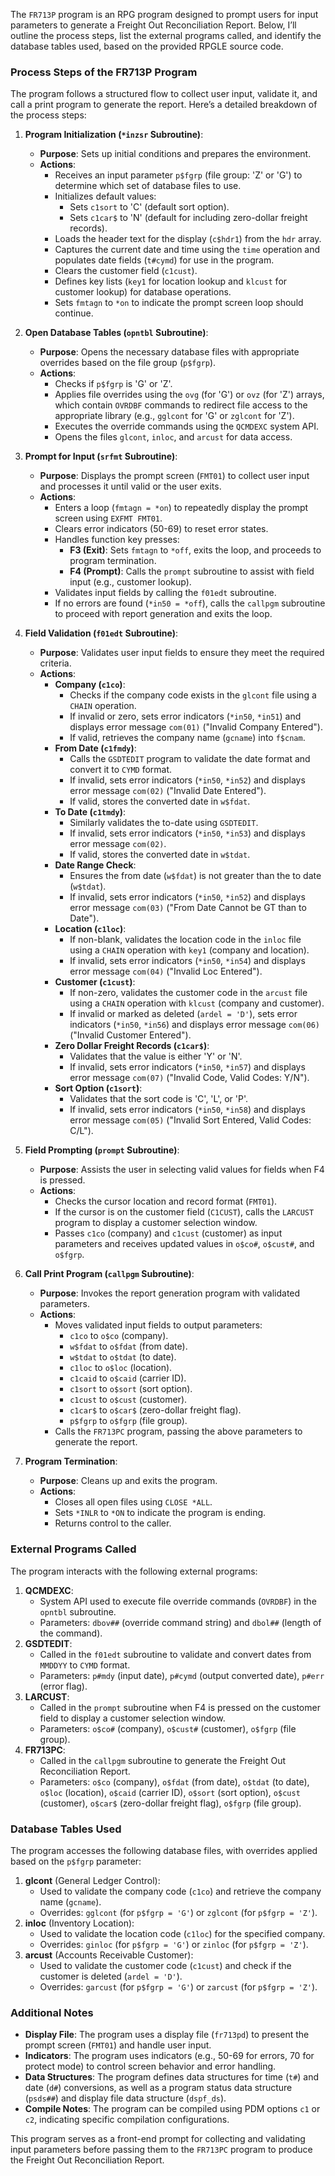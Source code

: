 The `FR713P` program is an RPG program designed to prompt users for input parameters to generate a Freight Out Reconciliation Report. Below, I’ll outline the process steps, list the external programs called, and identify the database tables used, based on the provided RPGLE source code.

### Process Steps of the FR713P Program

The program follows a structured flow to collect user input, validate it, and call a print program to generate the report. Here’s a detailed breakdown of the process steps:

1. **Program Initialization (`*inzsr` Subroutine)**:
   - **Purpose**: Sets up initial conditions and prepares the environment.
   - **Actions**:
     - Receives an input parameter `p$fgrp` (file group: 'Z' or 'G') to determine which set of database files to use.
     - Initializes default values:
       - Sets `c1sort` to 'C' (default sort option).
       - Sets `c1car$` to 'N' (default for including zero-dollar freight records).
     - Loads the header text for the display (`c$hdr1`) from the `hdr` array.
     - Captures the current date and time using the `time` operation and populates date fields (`t#cymd`) for use in the program.
     - Clears the customer field (`c1cust`).
     - Defines key lists (`key1` for location lookup and `klcust` for customer lookup) for database operations.
     - Sets `fmtagn` to `*on` to indicate the prompt screen loop should continue.

2. **Open Database Tables (`opntbl` Subroutine)**:
   - **Purpose**: Opens the necessary database files with appropriate overrides based on the file group (`p$fgrp`).
   - **Actions**:
     - Checks if `p$fgrp` is 'G' or 'Z'.
     - Applies file overrides using the `ovg` (for 'G') or `ovz` (for 'Z') arrays, which contain `OVRDBF` commands to redirect file access to the appropriate library (e.g., `gglcont` for 'G' or `zglcont` for 'Z').
     - Executes the override commands using the `QCMDEXC` system API.
     - Opens the files `glcont`, `inloc`, and `arcust` for data access.

3. **Prompt for Input (`srfmt` Subroutine)**:
   - **Purpose**: Displays the prompt screen (`FMT01`) to collect user input and processes it until valid or the user exits.
   - **Actions**:
     - Enters a loop (`fmtagn = *on`) to repeatedly display the prompt screen using `EXFMT FMT01`.
     - Clears error indicators (50-69) to reset error states.
     - Handles function key presses:
       - **F3 (Exit)**: Sets `fmtagn` to `*off`, exits the loop, and proceeds to program termination.
       - **F4 (Prompt)**: Calls the `prompt` subroutine to assist with field input (e.g., customer lookup).
     - Validates input fields by calling the `f01edt` subroutine.
     - If no errors are found (`*in50 = *off`), calls the `callpgm` subroutine to proceed with report generation and exits the loop.

4. **Field Validation (`f01edt` Subroutine)**:
   - **Purpose**: Validates user input fields to ensure they meet the required criteria.
   - **Actions**:
     - **Company (`c1co`)**:
       - Checks if the company code exists in the `glcont` file using a `CHAIN` operation.
       - If invalid or zero, sets error indicators (`*in50`, `*in51`) and displays error message `com(01)` ("Invalid Company Entered").
       - If valid, retrieves the company name (`gcname`) into `f$cnam`.
     - **From Date (`c1fmdy`)**:
       - Calls the `GSDTEDIT` program to validate the date format and convert it to `CYMD` format.
       - If invalid, sets error indicators (`*in50`, `*in52`) and displays error message `com(02)` ("Invalid Date Entered").
       - If valid, stores the converted date in `w$fdat`.
     - **To Date (`c1tmdy`)**:
       - Similarly validates the to-date using `GSDTEDIT`.
       - If invalid, sets error indicators (`*in50`, `*in53`) and displays error message `com(02)`.
       - If valid, stores the converted date in `w$tdat`.
     - **Date Range Check**:
       - Ensures the from date (`w$fdat`) is not greater than the to date (`w$tdat`).
       - If invalid, sets error indicators (`*in50`, `*in52`) and displays error message `com(03)` ("From Date Cannot be GT than to Date").
     - **Location (`c1loc`)**:
       - If non-blank, validates the location code in the `inloc` file using a `CHAIN` operation with `key1` (company and location).
       - If invalid, sets error indicators (`*in50`, `*in54`) and displays error message `com(04)` ("Invalid Loc Entered").
     - **Customer (`c1cust`)**:
       - If non-zero, validates the customer code in the `arcust` file using a `CHAIN` operation with `klcust` (company and customer).
       - If invalid or marked as deleted (`ardel = 'D'`), sets error indicators (`*in50`, `*in56`) and displays error message `com(06)` ("Invalid Customer Entered").
     - **Zero Dollar Freight Records (`c1car$`)**:
       - Validates that the value is either 'Y' or 'N'.
       - If invalid, sets error indicators (`*in50`, `*in57`) and displays error message `com(07)` ("Invalid Code, Valid Codes: Y/N").
     - **Sort Option (`c1sort`)**:
       - Validates that the sort code is 'C', 'L', or 'P'.
       - If invalid, sets error indicators (`*in50`, `*in58`) and displays error message `com(05)` ("Invalid Sort Entered, Valid Codes: C/L").

5. **Field Prompting (`prompt` Subroutine)**:
   - **Purpose**: Assists the user in selecting valid values for fields when F4 is pressed.
   - **Actions**:
     - Checks the cursor location and record format (`FMT01`).
     - If the cursor is on the customer field (`C1CUST`), calls the `LARCUST` program to display a customer selection window.
     - Passes `c1co` (company) and `c1cust` (customer) as input parameters and receives updated values in `o$co#`, `o$cust#`, and `o$fgrp`.

6. **Call Print Program (`callpgm` Subroutine)**:
   - **Purpose**: Invokes the report generation program with validated parameters.
   - **Actions**:
     - Moves validated input fields to output parameters:
       - `c1co` to `o$co` (company).
       - `w$fdat` to `o$fdat` (from date).
       - `w$tdat` to `o$tdat` (to date).
       - `c1loc` to `o$loc` (location).
       - `c1caid` to `o$caid` (carrier ID).
       - `c1sort` to `o$sort` (sort option).
       - `c1cust` to `o$cust` (customer).
       - `c1car$` to `o$car$` (zero-dollar freight flag).
       - `p$fgrp` to `o$fgrp` (file group).
     - Calls the `FR713PC` program, passing the above parameters to generate the report.

7. **Program Termination**:
   - **Purpose**: Cleans up and exits the program.
   - **Actions**:
     - Closes all open files using `CLOSE *ALL`.
     - Sets `*INLR` to `*ON` to indicate the program is ending.
     - Returns control to the caller.

### External Programs Called

The program interacts with the following external programs:
1. **QCMDEXC**:
   - System API used to execute file override commands (`OVRDBF`) in the `opntbl` subroutine.
   - Parameters: `dbov##` (override command string) and `dbol##` (length of the command).
2. **GSDTEDIT**:
   - Called in the `f01edt` subroutine to validate and convert dates from `MMDDYY` to `CYMD` format.
   - Parameters: `p#mdy` (input date), `p#cymd` (output converted date), `p#err` (error flag).
3. **LARCUST**:
   - Called in the `prompt` subroutine when F4 is pressed on the customer field to display a customer selection window.
   - Parameters: `o$co#` (company), `o$cust#` (customer), `o$fgrp` (file group).
4. **FR713PC**:
   - Called in the `callpgm` subroutine to generate the Freight Out Reconciliation Report.
   - Parameters: `o$co` (company), `o$fdat` (from date), `o$tdat` (to date), `o$loc` (location), `o$caid` (carrier ID), `o$sort` (sort option), `o$cust` (customer), `o$car$` (zero-dollar freight flag), `o$fgrp` (file group).

### Database Tables Used

The program accesses the following database files, with overrides applied based on the `p$fgrp` parameter:
1. **glcont** (General Ledger Control):
   - Used to validate the company code (`c1co`) and retrieve the company name (`gcname`).
   - Overrides: `gglcont` (for `p$fgrp = 'G'`) or `zglcont` (for `p$fgrp = 'Z'`).
2. **inloc** (Inventory Location):
   - Used to validate the location code (`c1loc`) for the specified company.
   - Overrides: `ginloc` (for `p$fgrp = 'G'`) or `zinloc` (for `p$fgrp = 'Z'`).
3. **arcust** (Accounts Receivable Customer):
   - Used to validate the customer code (`c1cust`) and check if the customer is deleted (`ardel = 'D'`).
   - Overrides: `garcust` (for `p$fgrp = 'G'`) or `zarcust` (for `p$fgrp = 'Z'`).

### Additional Notes
- **Display File**: The program uses a display file (`fr713pd`) to present the prompt screen (`FMT01`) and handle user input.
- **Indicators**: The program uses indicators (e.g., 50-69 for errors, 70 for protect mode) to control screen behavior and error handling.
- **Data Structures**: The program defines data structures for time (`t#`) and date (`d#`) conversions, as well as a program status data structure (`psds##`) and display file data structure (`dspf_ds`).
- **Compile Notes**: The program can be compiled using PDM options `c1` or `c2`, indicating specific compilation configurations.

This program serves as a front-end prompt for collecting and validating input parameters before passing them to the `FR713PC` program to produce the Freight Out Reconciliation Report.